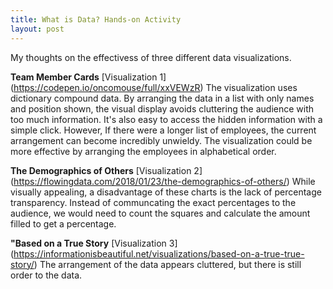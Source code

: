 ```yaml
---
title: What is Data? Hands-on Activity
layout: post
---
```

My thoughts on the effectivess of three different data visualizations.

**Team Member Cards** [Visualization 1] (https://codepen.io/oncomouse/full/xxVEWzR)
The visualization uses dictionary compound data. By arranging the data in a list with only names and position shown, the visual display avoids cluttering the audience with too much information. It's also easy to access the hidden information with a simple click. However, If there were a longer list of employees, the current arrangement can become incredibly unwieldy. The visualization could be more effective by arranging the employees in alphabetical order. 

**The Demographics of Others** [Visualization 2] (https://flowingdata.com/2018/01/23/the-demographics-of-others/)
While visually appealing, a disadvantage of these charts is the lack of percentage transparency. Instead of communcating the exact percentages to the audience, we would need to count the squares and calculate the amount filled to get a percentage. 

**"Based on a True Story** [Visualization 3] (https://informationisbeautiful.net/visualizations/based-on-a-true-true-story/)
The arrangement of the data appears cluttered, but there is still order to the data. 
